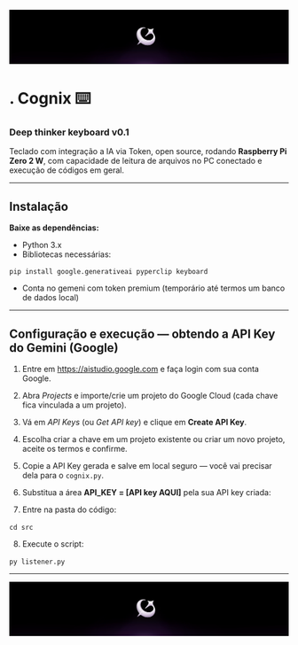 <p align="center"> <img src="images/Cognix.png" alt="Cognix Logo" width="850"/> </p>

# .                     Cognix ⌨️
### Deep thinker keyboard v0.1

Teclado com integração a IA via Token, open source, rodando **Raspberry Pi Zero 2 W**, com capacidade de leitura de arquivos no PC conectado e execução de códigos em geral.

---

## Instalação
**Baixe as dependências:** 
- Python 3.x
- Bibliotecas necessárias:
```
pip install google.generativeai pyperclip keyboard
```
- Conta no gemeni com token premium (temporário até termos um banco de dados local)

---

## Configuração e execução — obtendo a API Key do Gemini (Google)

1. Entre em https://aistudio.google.com e faça login com sua conta Google.

2. Abra *Projects* e importe/crie um projeto do Google Cloud (cada chave fica vinculada a um projeto).

3. Vá em *API Keys* (ou *Get API key*) e clique em **Create API Key**.

4. Escolha criar a chave em um projeto existente ou criar um novo projeto, aceite os termos e confirme.

5. Copie a API Key gerada e salve em local seguro — você vai precisar dela para o `cognix.py`.

6. Substitua a área **API_KEY = [API key AQUI]** pela sua API key criada:

7. Entre na pasta do código:

```cd src```

8. Execute o script:

```py listener.py```

---

<p align="center"> <img src="images/Cognix.png" alt="Cognix Logo" width="850"/> </p>
